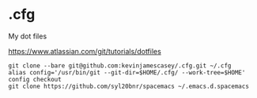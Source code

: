 # .cfg
My dot files

https://www.atlassian.com/git/tutorials/dotfiles

```
git clone --bare git@github.com:kevinjamescasey/.cfg.git ~/.cfg
alias config='/usr/bin/git --git-dir=$HOME/.cfg/ --work-tree=$HOME'
config checkout
git clone https://github.com/syl20bnr/spacemacs ~/.emacs.d.spacemacs
```
